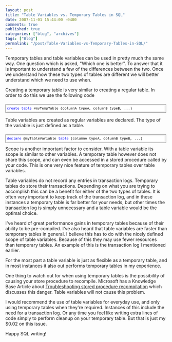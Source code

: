 ```yaml
---
layout: post
title: "Table Variables vs. Temporary Tables in SQL"
date: 2007-11-01 15:44:00 -0400
comments: true
published: true
categories: ["blog", "archives"]
tags: ["Blog"]
permalink: "/post/Table-Variables-vs-Temporary-Tables-in-SQL/"
---
```

<!-- more -->



<p>Temporary tables and table variables can be used in pretty much the same way. One question which is asked, "Which one is better".&nbsp;To answer that it is important to understand a few of the differences between the two. Once we understand how these two types of tables are different we will better understand which we need to use when.</p>
<p>Creating a temporary table is very similar to creating a regular table. In order to do this we use the following code</p>
<div class="csharpcode">
<div style="font-size: 8pt; margin: 20px 0px 10px; overflow: auto; width: 97.5%; cursor: text; max-height: 200px; line-height: 12pt; font-family: consolas, 'Courier New', courier, monospace; background-color: #f4f4f4; border: gray 1px solid; padding: 4px;">
<div style="font-size: 8pt; overflow: visible; width: 100%; color: black; line-height: 12pt; font-family: consolas, 'Courier New', courier, monospace; background-color: #f4f4f4; border-style: none; padding: 0px;">
<pre style="font-size: 8pt; margin: 0em; overflow: visible; width: 100%; color: black; line-height: 12pt; font-family: consolas, 'Courier New', courier, monospace; background-color: white; border-style: none; padding: 0px;"><span style="color:#0000ff;">create</span> <span style="color:#0000ff;">table</span> #myTempTable (columnA typeA, columnB typeB, ...)</pre>
</div>
</div>
<p>Table variables are created as regular variables are declared. The type of the variable is just defined as a table.</p>
</div>
<div style="font-size: 8pt; margin: 20px 0px 10px; overflow: auto; width: 97.5%; cursor: text; max-height: 200px; line-height: 12pt; font-family: consolas, 'Courier New', courier, monospace; background-color: #f4f4f4; border: gray 1px solid; padding: 4px;">
<div style="font-size: 8pt; overflow: visible; width: 100%; color: black; line-height: 12pt; font-family: consolas, 'Courier New', courier, monospace; background-color: #f4f4f4; border-style: none; padding: 0px;">
<pre style="font-size: 8pt; margin: 0em; overflow: visible; width: 100%; color: black; line-height: 12pt; font-family: consolas, 'Courier New', courier, monospace; background-color: white; border-style: none; padding: 0px;"><span style="color:#0000ff;">declare</span> @myTableVariable <span style="color:#0000ff;">table</span> (columnA typeA, columnB typeB, ...)</pre>
</div>
</div>
<div class="csharpcode">Scope is another important factor to consider. With a table variable its scope is similar to other variables. A temporary table however does not share this scope, and can even be accessed in a stored procedure called by your code. This is one very nice feature of temporary tables over table variables.</div>
<p>Table variables do not record any entries in transaction logs. Temporary tables do store their transactions. Depending on what you are trying to accomplish this can be a benefit for either of the two types of tables. It is often very important to keep track of the transaction log, and in these instances a temporary table is far better for your needs, but other times the transaction log is simply unnecessary and a table variable would be the optimal choice.</p>
<p>I've heard of great performance gains in temporary tables because of their ability to be pre-compiled. I've also heard that table variables are faster than temporary tables in general. I believe this has to do with the nicely defined scope of table variables. Because of this they may use fewer resources than temporary tables. An example of this is the transaction log I mentioned earlier.</p>
<p>For the most part a table variable is just as flexible as a temporary table, and in most instances it also out performs temporary tables in my experience.</p>
<p>One thing to watch out for when using temporary tables is the possibility of causing your store procedure to recompile. Microsoft has a Knowledge Base Article about <a href="http://support.microsoft.com/kb/243586/EN-US/" target="_blank">Troubleshooting stored procedure recompilation</a> which discusses this danger. Table variables will not cause this problem.</p>
<p>I would recommend the use of table variables for everyday use, and only using temporary tables when they're required. Instances of this include the need for a transaction log. Or any time you feel like writing extra lines of code simply to perform cleanup on your temporary table. But that is just my $0.02 on this issue.</p>
<p>Happy SQL writing!</p>
